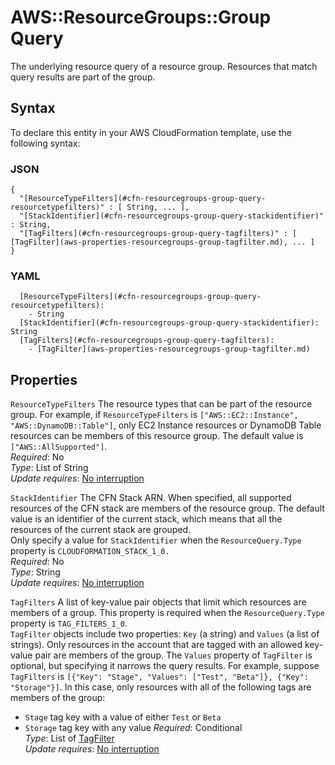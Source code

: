 # AWS::ResourceGroups::Group Query<a name="aws-properties-resourcegroups-group-query"></a>

The underlying resource query of a resource group\. Resources that match query results are part of the group\.

## Syntax<a name="aws-properties-resourcegroups-group-query-syntax"></a>

To declare this entity in your AWS CloudFormation template, use the following syntax:

### JSON<a name="aws-properties-resourcegroups-group-query-syntax.json"></a>

```
{
  "[ResourceTypeFilters](#cfn-resourcegroups-group-query-resourcetypefilters)" : [ String, ... ],
  "[StackIdentifier](#cfn-resourcegroups-group-query-stackidentifier)" : String,
  "[TagFilters](#cfn-resourcegroups-group-query-tagfilters)" : [ [TagFilter](aws-properties-resourcegroups-group-tagfilter.md), ... ]
}
```

### YAML<a name="aws-properties-resourcegroups-group-query-syntax.yaml"></a>

```
  [ResourceTypeFilters](#cfn-resourcegroups-group-query-resourcetypefilters): 
    - String
  [StackIdentifier](#cfn-resourcegroups-group-query-stackidentifier): String
  [TagFilters](#cfn-resourcegroups-group-query-tagfilters): 
    - [TagFilter](aws-properties-resourcegroups-group-tagfilter.md)
```

## Properties<a name="aws-properties-resourcegroups-group-query-properties"></a>

`ResourceTypeFilters`  <a name="cfn-resourcegroups-group-query-resourcetypefilters"></a>
The resource types that can be part of the resource group\. For example, if `ResourceTypeFilters` is `["AWS::EC2::Instance", "AWS::DynamoDB::Table"]`, only EC2 Instance resources or DynamoDB Table resources can be members of this resource group\. The default value is `["AWS::AllSupported"]`\.  
*Required*: No  
*Type*: List of String  
*Update requires*: [No interruption](https://docs.aws.amazon.com/AWSCloudFormation/latest/UserGuide/using-cfn-updating-stacks-update-behaviors.html#update-no-interrupt)

`StackIdentifier`  <a name="cfn-resourcegroups-group-query-stackidentifier"></a>
The CFN Stack ARN\. When specified, all supported resources of the CFN stack are members of the resource group\. The default value is an identifier of the current stack, which means that all the resources of the current stack are grouped\.  
Only specify a value for `StackIdentifier` when the `ResourceQuery.Type` property is `CLOUDFORMATION_STACK_1_0.`  
*Required*: No  
*Type*: String  
*Update requires*: [No interruption](https://docs.aws.amazon.com/AWSCloudFormation/latest/UserGuide/using-cfn-updating-stacks-update-behaviors.html#update-no-interrupt)

`TagFilters`  <a name="cfn-resourcegroups-group-query-tagfilters"></a>
A list of key\-value pair objects that limit which resources are members of a group\. This property is required when the `ResourceQuery.Type` property is `TAG_FILTERS_1_0`\.  
`TagFilter` objects include two properties: `Key` \(a string\) and `Values` \(a list of strings\)\. Only resources in the account that are tagged with an allowed key\-value pair are members of the group\. The `Values` property of `TagFilter` is optional, but specifying it narrows the query results\. For example, suppose `TagFilters` is `[{"Key": "Stage", "Values": ["Test", "Beta"]}, {"Key": "Storage"}]`\. In this case, only resources with all of the following tags are members of the group:  
+ `Stage` tag key with a value of either `Test` or `Beta`
+ `Storage` tag key with any value
*Required*: Conditional  
*Type*: List of [TagFilter](aws-properties-resourcegroups-group-tagfilter.md)  
*Update requires*: [No interruption](https://docs.aws.amazon.com/AWSCloudFormation/latest/UserGuide/using-cfn-updating-stacks-update-behaviors.html#update-no-interrupt)
